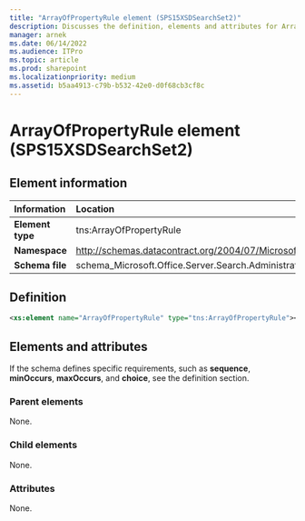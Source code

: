 ```yaml
---
title: "ArrayOfPropertyRule element (SPS15XSDSearchSet2)"
description: Discusses the definition, elements and attributes for ArrayOfPropertyRule element (SPS15XSDSearchSet2).
manager: arnek
ms.date: 06/14/2022
ms.audience: ITPro
ms.topic: article
ms.prod: sharepoint
ms.localizationpriority: medium
ms.assetid: b5aa4913-c79b-b532-42e0-d0f68cb3cf8c
---
```


# ArrayOfPropertyRule element (SPS15XSDSearchSet2)
 
## Element information

|Information|Location|
|:-----|:-----|
|**Element type** <br/> |tns:ArrayOfPropertyRule  <br/> |
|**Namespace** <br/> |http://schemas.datacontract.org/2004/07/Microsoft.Office.Server.Search.Administration  <br/> |
|**Schema file** <br/> |schema_Microsoft.Office.Server.Search.Administration.xsd  <br/> |
   
## Definition

```XML
<xs:element name="ArrayOfPropertyRule" type="tns:ArrayOfPropertyRule"></xs:element>

```

## Elements and attributes

If the schema defines specific requirements, such as **sequence**, **minOccurs**, **maxOccurs**, and **choice**, see the definition section. 
  
### Parent elements

None.
  
### Child elements

None.
  
### Attributes

None.
  

